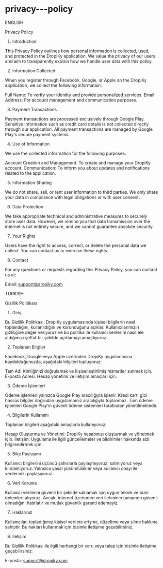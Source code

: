 # privacy---policy

ENGLISH

Privacy Policy

1. Introduction

This Privacy Policy outlines how personal information is collected, used, and protected in the DropiKy application. We value the privacy of our users and aim to transparently explain how we handle user data with this policy.

2. Information Collected

When you register through Facebook, Google, or Apple on the DropiKy application, we collect the following information:

Full Name: To verify your identity and provide personalized services.
Email Address: For account management and communication purposes.

3. Payment Transactions

Payment transactions are processed exclusively through Google Play. Sensitive information such as credit card details is not collected directly through our application. All payment transactions are managed by Google Play's secure payment systems.

4. Use of Information

We use the collected information for the following purposes:

Account Creation and Management: To create and manage your DropiKy account.
Communication: To inform you about updates and notifications related to the application.

5. Information Sharing

We do not share, sell, or rent user information to third parties. We only share your data in compliance with legal obligations or with user consent.

6. Data Protection

We take appropriate technical and administrative measures to securely store user data. However, we remind you that data transmission over the internet is not entirely secure, and we cannot guarantee absolute security.

7. Your Rights

Users have the right to access, correct, or delete the personal data we collect. You can contact us to exercise these rights.

8. Contact

For any questions or requests regarding this Privacy Policy, you can contact us at:

Email: support@dropiky.com


TURKISH

Gizlilik Politikası

1. Giriş

Bu Gizlilik Politikası, DropiKy uygulamasında kişisel bilgilerin nasıl toplandığını, kullanıldığını ve korunduğunu açıklar. Kullanıcılarımızın gizliliğine değer veriyoruz ve bu politika ile kullanıcı verilerini nasıl ele aldığımızı şeffaf bir şekilde açıklamayı amaçlıyoruz.

2. Toplanan Bilgiler

Facebook, Google veya Apple üzerinden DropiKy uygulamasına kaydolduğunuzda, aşağıdaki bilgileri topluyoruz:

Tam Ad: Kimliğinizi doğrulamak ve kişiselleştirilmiş hizmetler sunmak için.
E-posta Adresi: Hesap yönetimi ve iletişim amaçları için.

3. Ödeme İşlemleri

Ödeme işlemleri yalnızca Google Play aracılığıyla işlenir. Kredi kartı gibi hassas bilgiler doğrudan uygulamamız aracılığıyla toplanmaz. Tüm ödeme işlemleri Google Play'in güvenli ödeme sistemleri tarafından yönetilmektedir.

4. Bilgilerin Kullanımı

Toplanan bilgileri aşağıdaki amaçlarla kullanıyoruz:

Hesap Oluşturma ve Yönetimi: DropiKy hesabınızı oluşturmak ve yönetmek için.
İletişim: Uygulama ile ilgili güncellemeler ve bildirimler hakkında sizi bilgilendirmek için.

5. Bilgi Paylaşımı

Kullanıcı bilgilerini üçüncü şahıslarla paylaşmıyoruz, satmıyoruz veya kiralamıyoruz. Yalnızca yasal yükümlülükler veya kullanıcı onayı ile verilerinizi paylaşıyoruz.

6. Veri Koruma

Kullanıcı verilerini güvenli bir şekilde saklamak için uygun teknik ve idari önlemleri alıyoruz. Ancak, internet üzerinden veri iletiminin tamamen güvenli olmadığını hatırlatır ve mutlak güvenlik garanti edemeyiz.

7. Haklarınız

Kullanıcılar, topladığımız kişisel verilere erişme, düzeltme veya silme hakkına sahiptir. Bu hakları kullanmak için bizimle iletişime geçebilirsiniz.

8. İletişim

Bu Gizlilik Politikası ile ilgili herhangi bir soru veya talep için bizimle iletişime geçebilirsiniz:

E-posta: support@dropiky.com
